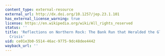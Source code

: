 ```yaml
---
content_type: external-resource
external_url: http://dx.doi.org/10.1257/jep.23.1.101
has_external_license_warning: true
license: https://en.wikipedia.org/wiki/All_rights_reserved
status: ''
title: 'Reflections on Northern Rock: The Bank Run that Heralded the Global Financial
  Crisis'
uid: ce01e3b0-5514-46ac-9775-9dc48dee4442
wayback_url: ''
---
```

